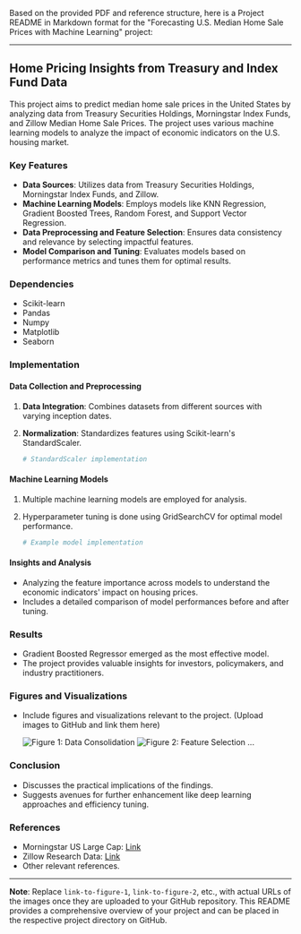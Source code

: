 Based on the provided PDF and reference structure, here is a Project README in Markdown format for the "Forecasting U.S. Median Home Sale Prices with Machine Learning" project:

---

## Home Pricing Insights from Treasury and Index Fund Data

This project aims to predict median home sale prices in the United States by analyzing data from Treasury Securities Holdings, Morningstar Index Funds, and Zillow Median Home Sale Prices. The project uses various machine learning models to analyze the impact of economic indicators on the U.S. housing market.

### Key Features

- **Data Sources**: Utilizes data from Treasury Securities Holdings, Morningstar Index Funds, and Zillow.
- **Machine Learning Models**: Employs models like KNN Regression, Gradient Boosted Trees, Random Forest, and Support Vector Regression.
- **Data Preprocessing and Feature Selection**: Ensures data consistency and relevance by selecting impactful features.
- **Model Comparison and Tuning**: Evaluates models based on performance metrics and tunes them for optimal results.

### Dependencies

- Scikit-learn
- Pandas
- Numpy
- Matplotlib
- Seaborn

### Implementation

#### Data Collection and Preprocessing

1. **Data Integration**: Combines datasets from different sources with varying inception dates.
2. **Normalization**: Standardizes features using Scikit-learn's StandardScaler.

   ```python
   # StandardScaler implementation
   ```

#### Machine Learning Models

1. Multiple machine learning models are employed for analysis.
2. Hyperparameter tuning is done using GridSearchCV for optimal model performance.

   ```python
   # Example model implementation
   ```

#### Insights and Analysis

- Analyzing the feature importance across models to understand the economic indicators' impact on housing prices.
- Includes a detailed comparison of model performances before and after tuning.

### Results

- Gradient Boosted Regressor emerged as the most effective model.
- The project provides valuable insights for investors, policymakers, and industry practitioners.

### Figures and Visualizations

- Include figures and visualizations relevant to the project. (Upload images to GitHub and link them here)

  ![Figure 1: Data Consolidation](link-to-figure-1)
  ![Figure 2: Feature Selection](link-to-figure-2)
  ...

### Conclusion

- Discusses the practical implications of the findings.
- Suggests avenues for further enhancement like deep learning approaches and efficiency tuning.

### References

- Morningstar US Large Cap: [Link](https://indexes.morningstar.com/indexes/details/morningstar-us-large-capFSUSA00KH5)
- Zillow Research Data: [Link](https://www.zillow.com/research/data/)
- Other relevant references.

---

**Note**: Replace `link-to-figure-1`, `link-to-figure-2`, etc., with actual URLs of the images once they are uploaded to your GitHub repository. This README provides a comprehensive overview of your project and can be placed in the respective project directory on GitHub.